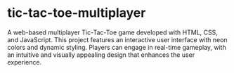 # tic-tac-toe-multiplayer
A web-based multiplayer Tic-Tac-Toe game developed with HTML, CSS, and JavaScript. This project features an interactive user interface with neon colors and dynamic styling. Players can engage in real-time gameplay, with an intuitive and visually appealing design that enhances the user experience.
